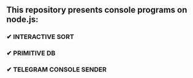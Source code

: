 ## This repository presents console programs on node.js:
### ✔ INTERACTIVE SORT
### ✔ PRIMITIVE DB
### ✔ TELEGRAM CONSOLE SENDER
